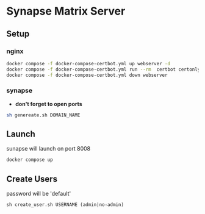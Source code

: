 # Synapse Matrix Server

## Setup
### nginx
```sh
docker compose -f docker-compose-certbot.yml up webserver -d
docker compose -f docker-compose-certbot.yml run --rm  certbot certonly --webroot --webroot-path /var/www/certbot/ -d mx.kernelpanicdisco.dev
docker compose -f docker-compose-certbot.yml down webserver
```
### synapse
- **don't forget to open ports**

```sh
sh genereate.sh DOMAIN_NAME
```

## Launch
sunapse will launch on port 8008
```sh
docker compose up
```

## Create Users
password will be 'default'
```
sh create_user.sh USERNAME (admin|no-admin)
```
